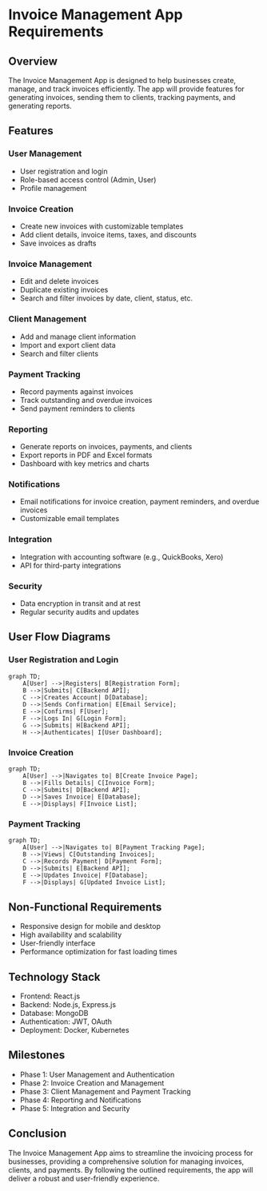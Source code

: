 # Invoice Management App Requirements

## Overview

The Invoice Management App is designed to help businesses create, manage, and track invoices efficiently. The app will provide features for generating invoices, sending them to clients, tracking payments, and generating reports.

## Features

### User Management

- User registration and login
- Role-based access control (Admin, User)
- Profile management

### Invoice Creation

- Create new invoices with customizable templates
- Add client details, invoice items, taxes, and discounts
- Save invoices as drafts

### Invoice Management

- Edit and delete invoices
- Duplicate existing invoices
- Search and filter invoices by date, client, status, etc.

### Client Management

- Add and manage client information
- Import and export client data
- Search and filter clients

### Payment Tracking

- Record payments against invoices
- Track outstanding and overdue invoices
- Send payment reminders to clients

### Reporting

- Generate reports on invoices, payments, and clients
- Export reports in PDF and Excel formats
- Dashboard with key metrics and charts

### Notifications

- Email notifications for invoice creation, payment reminders, and overdue invoices
- Customizable email templates

### Integration

- Integration with accounting software (e.g., QuickBooks, Xero)
- API for third-party integrations

### Security

- Data encryption in transit and at rest
- Regular security audits and updates

## User Flow Diagrams

### User Registration and Login

```mermaid
graph TD;
    A[User] -->|Registers| B[Registration Form];
    B -->|Submits| C[Backend API];
    C -->|Creates Account| D[Database];
    D -->|Sends Confirmation| E[Email Service];
    E -->|Confirms| F[User];
    F -->|Logs In| G[Login Form];
    G -->|Submits| H[Backend API];
    H -->|Authenticates| I[User Dashboard];
```

### Invoice Creation

```mermaid
graph TD;
    A[User] -->|Navigates to| B[Create Invoice Page];
    B -->|Fills Details| C[Invoice Form];
    C -->|Submits| D[Backend API];
    D -->|Saves Invoice| E[Database];
    E -->|Displays| F[Invoice List];
```

### Payment Tracking

```mermaid
graph TD;
    A[User] -->|Navigates to| B[Payment Tracking Page];
    B -->|Views| C[Outstanding Invoices];
    C -->|Records Payment| D[Payment Form];
    D -->|Submits| E[Backend API];
    E -->|Updates Invoice| F[Database];
    F -->|Displays| G[Updated Invoice List];
```

## Non-Functional Requirements

- Responsive design for mobile and desktop
- High availability and scalability
- User-friendly interface
- Performance optimization for fast loading times

## Technology Stack

- Frontend: React.js
- Backend: Node.js, Express.js
- Database: MongoDB
- Authentication: JWT, OAuth
- Deployment: Docker, Kubernetes

## Milestones

- Phase 1: User Management and Authentication
- Phase 2: Invoice Creation and Management
- Phase 3: Client Management and Payment Tracking
- Phase 4: Reporting and Notifications
- Phase 5: Integration and Security

## Conclusion

The Invoice Management App aims to streamline the invoicing process for businesses, providing a comprehensive solution for managing invoices, clients, and payments. By following the outlined requirements, the app will deliver a robust and user-friendly experience.
